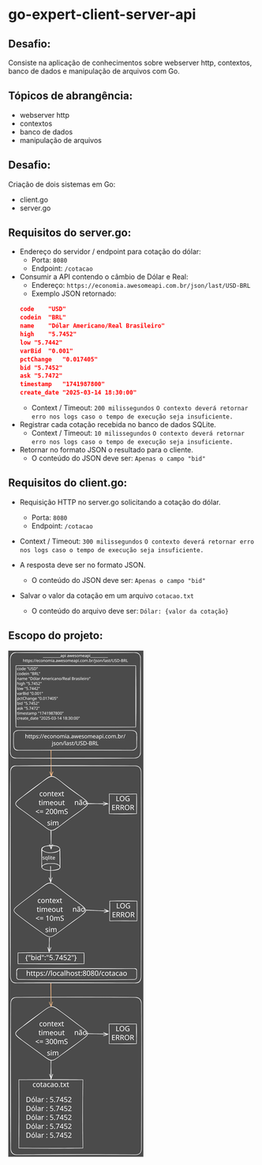 # go-expert-client-server-api

## Desafio:
Consiste na aplicação de conhecimentos sobre webserver http, contextos,
banco de dados e manipulação de arquivos com Go.

## Tópicos de abrangência:

- webserver http
- contextos
- banco de dados
- manipulação de arquivos

## Desafio:
Criação de dois sistemas em Go:
- client.go
- server.go

## Requisitos do server.go:
- Endereço do servidor / endpoint para cotação do dólar:
    - Porta:
    `8080`
    - Endpoint:
    `/cotacao`
- Consumir a API contendo o câmbio de Dólar e Real:
    - Endereço: 
    `https://economia.awesomeapi.com.br/json/last/USD-BRL`
    - Exemplo JSON retornado:
    ```json
    code	"USD"
    codein	"BRL"
    name	"Dólar Americano/Real Brasileiro"
    high	"5.7452"
    low	"5.7442"
    varBid	"0.001"
    pctChange	"0.017405"
    bid	"5.7452"
    ask	"5.7472"
    timestamp	"1741987800"
    create_date	"2025-03-14 18:30:00"
    ```
    - Context / Timeout: 
    `200 milissegundos`
    `O contexto deverá retornar erro nos logs caso o tempo de execução seja insuficiente.`
- Registrar cada cotação recebida no banco de dados SQLite.
    - Context / Timeout:
    `10 milissegundos`
    `O contexto deverá retornar erro nos logs caso o tempo de execução seja insuficiente.`
- Retornar no formato JSON o resultado para o cliente.
    - O conteúdo do JSON deve ser:
    `Apenas o campo "bid"`

## Requisitos do client.go:
- Requisição HTTP no server.go solicitando a cotação do dólar.
    - Porta:
    `8080`
    - Endpoint:
    `/cotacao`
- Context / Timeout:
    `300 milissegundos`
    `O contexto deverá retornar erro nos logs caso o tempo de execução seja insuficiente.`
- A resposta deve ser no formato JSON. 
    - O conteúdo do JSON deve ser:
    `Apenas o campo "bid"`

- Salvar o valor da cotação em um arquivo `cotacao.txt`
    - O conteúdo do arquivo deve ser:
    `Dólar: {valor da cotação}`

## Escopo do projeto:

<img title="a title" alt="Alt text" src="/escopo/clienteServer.svg">
